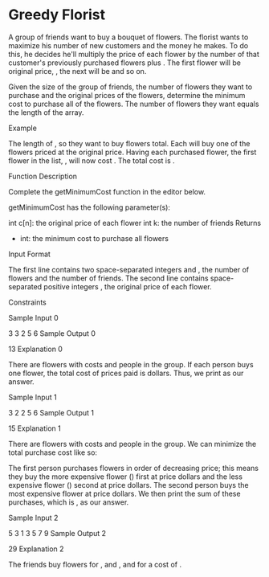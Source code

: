 # Greedy Florist

A group of friends want to buy a bouquet of flowers. The florist wants to maximize his number of new customers and the money he makes. To do this, he decides he'll multiply the price of each flower by the number of that customer's previously purchased flowers plus . The first flower will be original price, , the next will be and so on.

Given the size of the group of friends, the number of flowers they want to purchase and the original prices of the flowers, determine the minimum cost to purchase all of the flowers. The number of flowers they want equals the length of the array.

Example

The length of , so they want to buy flowers total. Each will buy one of the flowers priced at the original price. Having each purchased flower, the first flower in the list, , will now cost . The total cost is .

Function Description

Complete the getMinimumCost function in the editor below.

getMinimumCost has the following parameter(s):

int c[n]: the original price of each flower
int k: the number of friends
Returns

- int: the minimum cost to purchase all flowers

Input Format

The first line contains two space-separated integers and , the number of flowers and the number of friends.
The second line contains space-separated positive integers , the original price of each flower.

Constraints

Sample Input 0

3 3
2 5 6
Sample Output 0

13
Explanation 0

There are flowers with costs and people in the group. If each person buys one flower, the total cost of prices paid is dollars. Thus, we print as our answer.

Sample Input 1

3 2
2 5 6
Sample Output 1

15
Explanation 1

There are flowers with costs and people in the group. We can minimize the total purchase cost like so:

The first person purchases flowers in order of decreasing price; this means they buy the more expensive flower () first at price dollars and the less expensive flower () second at price dollars.
The second person buys the most expensive flower at price dollars.
We then print the sum of these purchases, which is , as our answer.

Sample Input 2

5 3
1 3 5 7 9
Sample Output 2

29
Explanation 2

The friends buy flowers for , and , and for a cost of .
